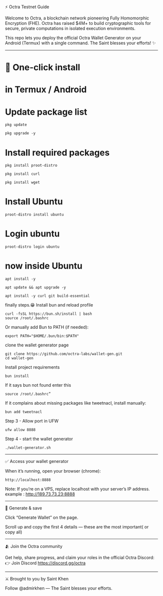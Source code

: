 ⚡️ Octra Testnet Guide

Welcome to Octra, a blockchain network pioneering Fully Homomorphic Encryption (FHE). Octra has raised $4M+ to build cryptographic tools for secure, private computations in isolated execution environments.

This repo lets you deploy the official Octra Wallet Generator on your Android (Termux) with a single command.
The Saint blesses your efforts! ✨


---

# 🚀 One-click install

# in Termux / Android
# Update package list
```
pkg update
```
```
pkg upgrade -y
```
# Install required packages
```
pkg install proot-distro
```
```
pkg install curl
```
```
pkg install wget
```
# Install Ubuntu
```
proot-distro install ubuntu
```
# Login ubuntu
```
proot-distro login ubuntu
```
# now inside Ubuntu
```
apt install -y
```
```
apt update && apt upgrade -y
```
```
apt install -y curl git build-essential
```
finally steps.😁 
Install bun and reload profile
```
curl -fsSL https://bun.sh/install | bash
source /root/.bashrc
```
Or manually add Bun to PATH (if needed):
```
export PATH="$HOME/.bun/bin:$PATH"
```
clone the wallet generator page
```
git clone https://github.com/octra-labs/wallet-gen.git
cd wallet-gen
```
Install project requirements
```
bun install
```
If it says bun not found enter this
```
source /root/.bashrc”
```
If it complains about missing packages like tweetnacl, install manually:
```
bun add tweetnacl
```
Step 3 - Allow port in UFW
```
ufw allow 8888
```
Step 4 - start the wallet generator
```
./wallet-generator.sh

```
---

✅ Access your wallet generator

When it’s running, open your browser (chrome):
```
http://localhost:8888 
```
Note: If you’re on a VPS, replace localhost with your server’s IP address. 
example : http://189.73.73.23:8888 


---

🔑 Generate & save

Click “Generate Wallet” on the page.

Scroll up and copy the first 4 details — these are the most important( or copy all)



---

🫂 Join the Octra community

Get help, share progress, and claim your roles in the official Octra Discord:
👉 Join Discord https://discord.gg/octra


---

⚔️ Brought to you by Saint Khen

Follow @admirkhen — The Saint blesses your efforts.
